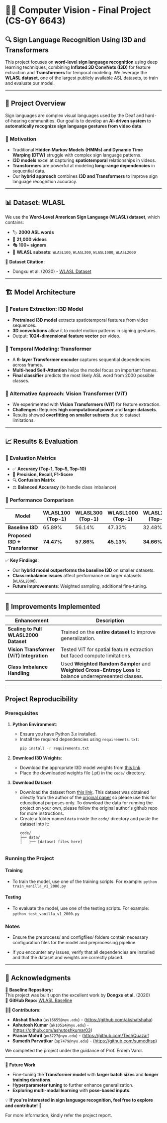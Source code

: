 
# 🧑‍🎓 Computer Vision - Final Project (CS-GY 6643)

## 🔍 Sign Language Recognition Using I3D and Transformers

This project focuses on **word-level sign language recognition** using deep learning techniques, combining **Inflated 3D ConvNets (I3D)** for feature extraction and **Transformers** for temporal modeling. We leverage the **WLASL dataset**, one of the largest publicly available ASL datasets, to train and evaluate our model. 

---

## 📌 Project Overview

Sign languages are complex visual languages used by the Deaf and hard-of-hearing communities. Our goal is to develop an **AI-driven system** to **automatically recognize sign language gestures from video data**.

### 🔹 **Motivation**
- Traditional **Hidden Markov Models (HMMs) and Dynamic Time Warping (DTW)** struggle with complex sign language patterns.
- **I3D models** excel at capturing **spatiotemporal** relationships in videos.
- **Transformers** are powerful at modeling **long-range dependencies** in sequential data.
- Our **hybrid approach** combines **I3D and Transformers** to improve sign language recognition accuracy.

---

## 📊 Dataset: **WLASL**
We use the **Word-Level American Sign Language (WLASL) dataset**, which contains:
- 🏷 **2000 ASL words**  
- 🎥 **21,000 videos**  
- 🎭 **100+ signers**  
- 📂 **WLASL subsets:** `WLASL100`, `WLASL300`, `WLASL1000`, `WLASL2000`

📜 **Dataset Citation**:  
- Dongxu et al. (2020) - [WLASL Dataset](https://github.com/dxli94/WLASL)

---

## 🏗 Model Architecture

### **🔹 Feature Extraction: I3D Model**
- **Pretrained I3D model** extracts spatiotemporal features from video sequences.
- **3D convolutions** allow it to model motion patterns in signing gestures.
- Output: **1024-dimensional feature vector** per video.

### **🔹 Temporal Modeling: Transformer**
- A **6-layer Transformer encoder** captures sequential dependencies across frames.
- **Multi-head Self-Attention** helps the model focus on important frames.
- **Final classifier** predicts the most likely ASL word from 2000 possible classes.

### **🔹 Alternative Approach: Vision Transformer (ViT)**
- We experimented with **Vision Transformers (ViT)** for feature extraction.
- **Challenges:** Requires **high computational power** and **larger datasets**.
- Results showed **overfitting on smaller subsets** due to dataset limitations.

---

## 📈 Results & Evaluation

### 🔹 **Evaluation Metrics**
- ✅ **Accuracy (Top-1, Top-5, Top-10)**
- 🎯 **Precision, Recall, F1-Score**
- 🔍 **Confusion Matrix**
- ⚖ **Balanced Accuracy** (to handle class imbalance)

### 🔹 **Performance Comparison**
| Model | WLASL100 (Top-1) | WLASL300 (Top-1) | WLASL1000 (Top-1) | WLASL2000 (Top-1) |
|-------|------------------|------------------|-------------------|------------------|
| **Baseline I3D** | 65.89% | 56.14% | 47.33% | 32.48% |
| **Proposed I3D + Transformer** | **74.47%** | **57.86%** | **45.13%** | **34.66%** |

✅ **Key Findings**:
- Our **hybrid model outperforms the baseline I3D** on smaller datasets.
- **Class imbalance issues** affect performance on larger datasets (`WLASL2000`).
- **Future improvements**: Weighted sampling, additional fine-tuning.

---

## 🔧 Improvements Implemented
| Enhancement | Description |
|-------------|-------------|
| **Scaling to Full WLASL2000 Dataset** | Trained on the **entire dataset** to improve generalization. |
| **Vision Transformer (ViT) Integration** | Tested ViT for spatial feature extraction but faced compute limitations. |
| **Class Imbalance Handling** | Used **Weighted Random Sampler** and **Weighted Cross-Entropy Loss** to balance underrepresented classes. |

---

## Project Reproducibility 

### Prerequisites
1. **Python Environment**:
   - Ensure you have Python 3.x installed.
   - Install the required dependencies using `requirements.txt`:
     ```bash
     pip install -r requirements.txt
     ```

2. **Download I3D Weights**:
   - Download the appropriate I3D model weights from [this link](https://drive.google.com/file/d/1jALimVOB69ifYkeT0Pe297S1z4U3jC48/view?usp=sharing).
   - Place the downloaded weights file (.pt) in the `code/` directory.

3. **Download Dataset**:
   - Download the dataset from [this link](https://drive.google.com/file/d/1UKESPYEvFsrrQByrl9mWny_JJdoMXKfk/view?usp=drive_link). This dataset was obtained directly from the author of the [original paper](https://github.com/dxli94/WLASL) so please use this for educational purposes only. To download the data for running the project on your own, please follow the original author's github repo for more instructions.
   - Create a folder named `data` inside the `code/` directory and paste the dataset into it:
     ```
     code/
     ├── data/
     │   ├── [dataset files here]


### Running the Project
#### Training
- To train the model, use one of the training scripts. For example:
  `python train_vanilla_v1_2000.py`

#### Testing
- To evaluate the model, use one of the testing scripts. For example:
  `python test_vanilla_v1_2000.py`


### Notes

- Ensure the preprocess/ and configfiles/ folders contain necessary configuration files for the model and preprocessing pipeline.

- If you encounter any issues, verify that all dependencies are installed and that the dataset and weights are correctly placed.

---

## 🤝 Acknowledgments

🙏 **Baseline Repository:**  
This project was built upon the excellent work by **Dongxu et al.** (2020)  
📌 **GitHub Repo:** [WLASL Baseline](https://github.com/dxli94/WLASL)


👨‍💻 **Contributors:**
- **Akshat Shaha** (`as16655@nyu.edu`) - (https://github.com/akshatshaha)
- **Ashutosh Kumar** (`ak10514@nyu.edu`) - (https://github.com/ashutoshkumar03)
- **Pranav Mohril** (`pm3727@nyu.edu`) - (https://github.com/TechQuazar)
- **Sumedh Parvatikar** (`sp7479@nyu.edu`) - (https://github.com/sumedhsp)


We completed the project under the guidance of Prof. Erdem Varol.

---

🚀 **Future Work**
- Fine-tuning the **Transformer model** with **larger batch sizes** and **longer training durations**.
- **Hyperparameter tuning** to further enhance generalization.
- **Exploring multi-modal learning** with **pose-based inputs**.


💡 **If you're interested in sign language recognition, feel free to explore and contribute!** 🌟

For more information, kindly refer the project report.